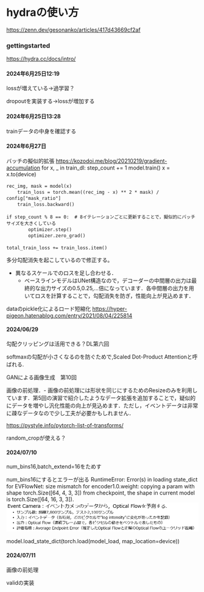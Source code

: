 # hydraの使い方

https://zenn.dev/gesonanko/articles/417d43669cf2af

### gettingstarted

https://hydra.cc/docs/intro/

#### 2024年6月25日12:19

lossが増えている→過学習？

dropoutを実装する→lossが増加する

#### 2024年6月25日13:28

trainデータの中身を確認する

#### 2024年6月27日

バッチの擬似的拡張
https://kozodoi.me/blog/20210219/gradient-accumulation
    for x, _ in train_dl:
        step_count += 1
        model.train()
        x = x.to(device)

    rec_img, mask = model(x)
        train_loss = torch.mean((rec_img - x) ** 2 * mask) / config["mask_ratio"]
        train_loss.backward()

    if step_count % 8 == 0:  # 8イテレーションごとに更新することで，擬似的にバッチサイズを大きくしている
            optimizer.step()
            optimizer.zero_grad()

    total_train_loss += train_loss.item()

多分勾配消失を起こしているので修正する。

- 異なるスケールでのロスを足し合わせる．
  - ベースラインモデルはUNet構造なので，デコーダーの中間層の出力は最終的な出力サイズの0.5,0.25,...倍になっています．各中間層の出力を用いてロスを計算することで，勾配消失を防ぎ，性能向上が見込めます．

dataのpickle化によるロード短縮化
https://hyper-pigeon.hatenablog.com/entry/2021/08/04/225814

#### 2024/06/29

勾配クリッピングは活用できる？DL第六回

softmaxの勾配が小さくなるのを防ぐためで,Scaled Dot-Product
Attentionと呼ばれる.

GANによる画像生成　第10回

画像の前処理．- 画像の前処理には形状を同じにするためのResizeのみを利用しています．第5回の演習で紹介したようなデータ拡張を追加することで，疑似的にデータを増やし汎化性能の向上が見込めます．ただし，イベントデータは非常に疎なデータなので少し工夫が必要かもしれません．

https://pystyle.info/pytorch-list-of-transforms/

random_cropが使える？

#### 2024/07/10

num_bins16,batch_extend=16をためす

num_bins16にするとエラーが出る
RuntimeError: Error(s) in loading state_dict for EVFlowNet:
	size mismatch for encoder1.0.weight: copying a param with shape torch.Size([64, 4, 3, 3]) from checkpoint, the shape in current model is torch.Size([64, 16, 3, 3]).![1720654695562](image/memo/1720654695562.png)

model.load_state_dict(torch.load(model_load, map_location=device))

#### 2024/07/11

画像の前処理

validの実装
